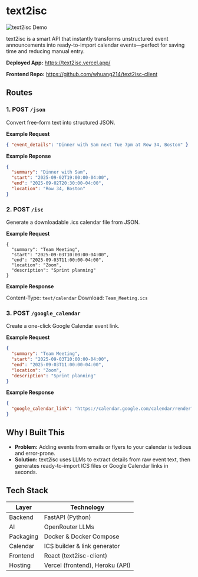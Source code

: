 # text2isc

![text2isc Demo](https://i.imgur.com/WKeBB9P.png)

text2isc is a smart API that instantly transforms unstructured event announcements into ready-to-import calendar events—perfect for saving time and reducing manual entry.

**Deployed App:** https://text2isc.vercel.app/

**Frontend Repo:** https://github.com/whuang214/text2isc-client

## Routes

### 1. POST `/json`
Convert free-form text into structured JSON.

**Example Request**
```json
{ "event_details": "Dinner with Sam next Tue 7pm at Row 34, Boston" }
```

**Example Reponse**
```json
{
  "summary": "Dinner with Sam",
  "start": "2025-09-02T19:00:00-04:00",
  "end": "2025-09-02T20:30:00-04:00",
  "location": "Row 34, Boston"
}
```

### 2. POST `/isc`
Generate a downloadable .ics calendar file from JSON.

**Example Request**
```
{
  "summary": "Team Meeting",
  "start": "2025-09-03T10:00:00-04:00",
  "end": "2025-09-03T11:00:00-04:00",
  "location": "Zoom",
  "description": "Sprint planning"
}
```

**Example Response**

Content-Type: `text/calendar`
Download: `Team_Meeting.ics`

### 3. POST `/google_calendar`

Create a one-click Google Calendar event link.

**Example Request**
```json
{
  "summary": "Team Meeting",
  "start": "2025-09-03T10:00:00-04:00",
  "end": "2025-09-03T11:00:00-04:00",
  "location": "Zoom",
  "description": "Sprint planning"
}
```

**Example Response**

```json
{
  "google_calendar_link": "https://calendar.google.com/calendar/render?...Team+Meeting..."
}
```

## Why I Built This
- **Problem:** Adding events from emails or flyers to your calendar is tedious and error-prone.
- **Solution:** text2isc uses LLMs to extract details from raw event text, then generates ready-to-import ICS files or Google Calendar links in seconds.

## Tech Stack
| Layer      | Technology                    |
|------------|-------------------------------|
| Backend    | FastAPI (Python)              |
| AI         | OpenRouter LLMs               |
| Packaging  | Docker & Docker Compose       |
| Calendar   | ICS builder & link generator  |
| Frontend   | React (text2isc-client)       |
| Hosting    | Vercel (frontend), Heroku (API) |
